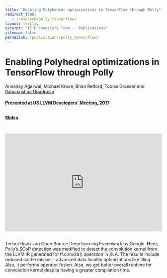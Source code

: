 ```yaml
---
title: "Enabling Polyhedral optimizations in TensorFlow through Polly"
redirect_from:
   - /research/polly_tensorflow/
layout: textlay
excerpt: "IITH Compilers Team -- Publications"
sitemap: false
permalink: /publications/polly_tensorflow/
---
```


<div class="container-fluid" style="height:100%; width:100%"> 
<h1>Enabling Polyhedral optimizations in TensorFlow through Polly</h1>
<p>Annanay Agarwal, Michael Kruse, Brian Retford, Tobias Grosser and <a href="https://www.iith.ac.in/~ramakrishna" target="_blank">Ramakrishna Upadrasta</p>
<h4> Presented at US LLVM Developers’ Meeting, 2017 </h4>

<br>
<div style="position:relative; top:-25px;">
 <h4><a href="https://llvm.org/devmtg/2017-10/slides/Agarwal-Enabling%20Polyhedral%20optimizations%20in%20TensorFlow%20through%20Polly.pdf" target="_blank">Slides</a>
 </h4>
 </div> 
<div style="display: flex; justify-content: center;">
 <iframe width="560" height="315" src="https://www.youtube.com/embed/uq67__tfdtQ" title="YouTube video player" frameborder="0" allow="accelerometer; autoplay; clipboard-write; encrypted-media; gyroscope; picture-in-picture" allowfullscreen></iframe>
</div>
 <br>     
<p>TensorFlow is an Open Source Deep learning Framework by Google. Here, Polly’s SCoP detection was modified to
detect the convolution kernel from the LLVM IR generated for tf.conv2d() operation in XLA. The results include reduced cache misses - advanced data
locality optimizations like tiling. Also, it  performs operator fusion. Also, we got better overall runtime for convolution
kernel despite having a greater compilation time.</p>
<br>
</div>
